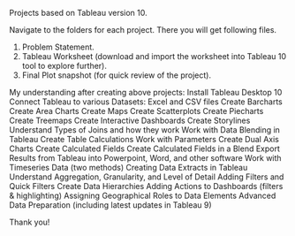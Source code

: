Projects based on Tableau version 10.

Navigate to the folders for each project. There you will get following files.

1) Problem Statement.
2) Tableau Worksheet (download and import the worksheet into Tableau 10 tool to explore further).
3) Final Plot snapshot (for quick review of the project).

My understanding after creating above projects:
Install Tableau Desktop 10
Connect Tableau to various Datasets: Excel and CSV files
Create Barcharts
Create Area Charts
Create Maps
Create Scatterplots
Create Piecharts
Create Treemaps
Create Interactive Dashboards
Create Storylines
Understand Types of Joins and how they work
Work with Data Blending in Tableau
Create Table Calculations
Work with Parameters
Create Dual Axis Charts
Create Calculated Fields
Create Calculated Fields in a Blend
Export Results from Tableau into Powerpoint, Word, and other software
Work with Timeseries Data (two methods)
Creating Data Extracts in Tableau
Understand Aggregation, Granularity, and Level of Detail
Adding Filters and Quick Filters
Create Data Hierarchies
Adding Actions to Dashboards (filters & highlighting)
Assigning Geographical Roles to Data Elements
Advanced Data Preparation (including latest updates in Tableau 9)

Thank you! 
